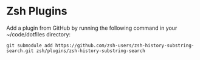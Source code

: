# Zsh Plugins

Add a plugin from GitHub by running the following command in your ~/code/dotfiles directory:

```
git submodule add https://github.com/zsh-users/zsh-history-substring-search.git zsh/plugins/zsh-history-substring-search
```